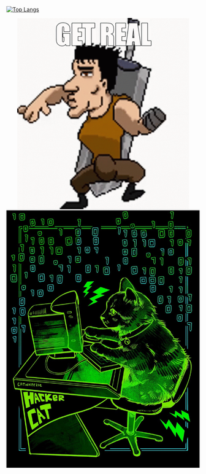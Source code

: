 [![Top Langs](https://github-readme-stats.vercel.app/api/top-langs/?username=AlanAcosta460&langs_count=9&layout=compact&theme=transparent&card_width=1000)](https://github.com/anuraghazra/github-readme-stats)

<p align="center">
  <img src="get-real.gif" alt="animated" />
  <img src="hackerCat.jpg" alt="img" />
</p>
